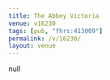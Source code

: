 ```yaml
---
title: The Abbey Victoria
venue: v16230
tags: [pub, "fhrs:413009"]
permalink: /v/16230/
layout: venue
---
```

null